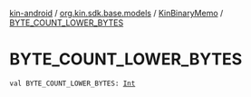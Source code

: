 [kin-android](../../index.md) / [org.kin.sdk.base.models](../index.md) / [KinBinaryMemo](index.md) / [BYTE_COUNT_LOWER_BYTES](./-b-y-t-e_-c-o-u-n-t_-l-o-w-e-r_-b-y-t-e-s.md)

# BYTE_COUNT_LOWER_BYTES

`val BYTE_COUNT_LOWER_BYTES: `[`Int`](https://kotlinlang.org/api/latest/jvm/stdlib/kotlin/-int/index.html)